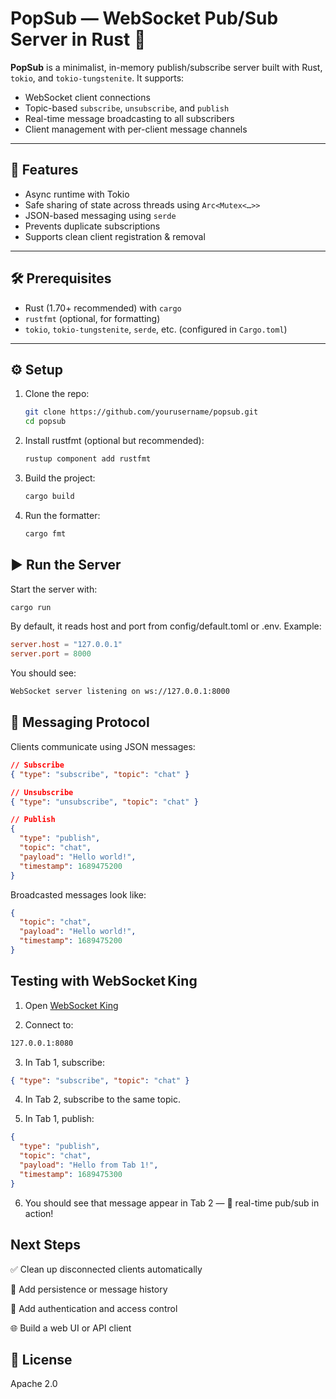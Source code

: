 # PopSub — WebSocket Pub/Sub Server in Rust 🦀

**PopSub** is a minimalist, in-memory publish/subscribe server built with Rust, `tokio`, and `tokio-tungstenite`. It supports:

- WebSocket client connections
- Topic-based `subscribe`, `unsubscribe`, and `publish`
- Real-time message broadcasting to all subscribers
- Client management with per-client message channels

---

## 🚀 Features

- Async runtime with Tokio
- Safe sharing of state across threads using `Arc<Mutex<…>>`
- JSON-based messaging using `serde`
- Prevents duplicate subscriptions
- Supports clean client registration & removal

---

## 🛠️ Prerequisites

- Rust (1.70+ recommended) with `cargo`
- `rustfmt` (optional, for formatting)
- `tokio`, `tokio-tungstenite`, `serde`, etc. (configured in `Cargo.toml`)

---

## ⚙️ Setup

1. Clone the repo:
   ```bash
   git clone https://github.com/yourusername/popsub.git
   cd popsub
   ```
2. Install rustfmt (optional but recommended):
   ```bash
   rustup component add rustfmt
   ```
3. Build the project:
   ```bash
   cargo build
   ```
4. Run the formatter:
   ```bash
   cargo fmt
   ```

## ▶️ Run the Server

Start the server with:

```bash
cargo run
```

By default, it reads host and port from config/default.toml or .env. Example:

```toml
server.host = "127.0.0.1"
server.port = 8000
```

You should see:

```bash
WebSocket server listening on ws://127.0.0.1:8000
```

## 💬 Messaging Protocol

Clients communicate using JSON messages:

```json
// Subscribe
{ "type": "subscribe", "topic": "chat" }

// Unsubscribe
{ "type": "unsubscribe", "topic": "chat" }

// Publish
{
  "type": "publish",
  "topic": "chat",
  "payload": "Hello world!",
  "timestamp": 1689475200
}
```

Broadcasted messages look like:

```json
{
  "topic": "chat",
  "payload": "Hello world!",
  "timestamp": 1689475200
}
```

## Testing with WebSocket King

1. Open [WebSocket King](https://websocketking.com/)

2. Connect to:

```bash
127.0.0.1:8080
```

3. In Tab 1, subscribe:

```json
{ "type": "subscribe", "topic": "chat" }
```

4. In Tab 2, subscribe to the same topic.

5. In Tab 1, publish:

```json
{
  "type": "publish",
  "topic": "chat",
  "payload": "Hello from Tab 1!",
  "timestamp": 1689475300
}
```

6. You should see that message appear in Tab 2 — 🎉 real-time pub/sub in action!

## Next Steps

✅ Clean up disconnected clients automatically

💾 Add persistence or message history

🔐 Add authentication and access control

🌐 Build a web UI or API client

## 📜 License

Apache 2.0
